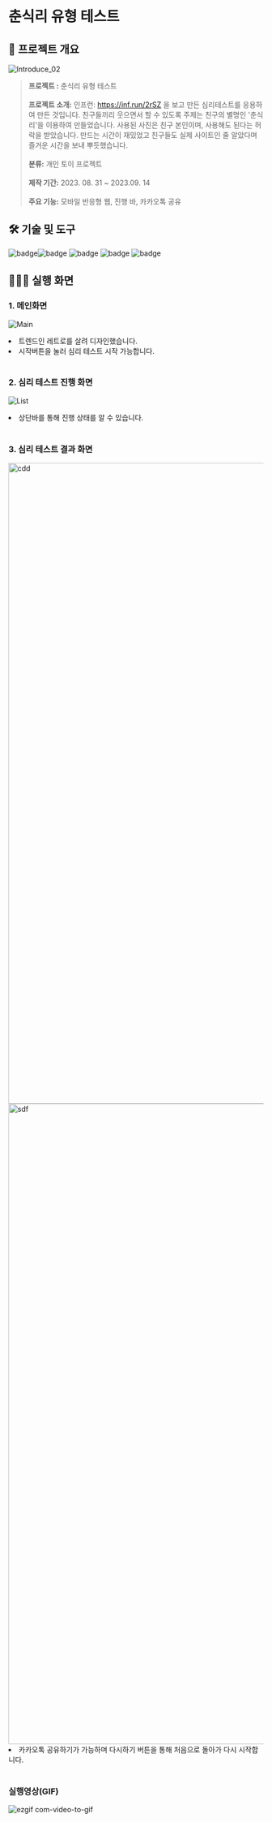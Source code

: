 # 춘식리 유형 테스트

## 📝 프로젝트 개요
![Introduce_02](https://github.com/bolisnsk/choonsik-test/assets/50792699/4807a25c-02a3-4b73-aeb3-49a9b17c64d6)
> **프로젝트 :** 춘식리 유형 테스트 <br/><br/>
**프로젝트 소개:** 인프런: https://inf.run/2rSZ 을 보고 만든 심리테스트를 응용하여 만든 것입니다. 
친구들끼리 웃으면서 할 수 있도록 주제는 친구의 별명인 '춘식리'을 이용하여 만들었습니다.
사용된 사진은 친구 본인이며, 사용해도 된다는 허락을 받았습니다.
만드는 시간이 재밌었고 친구들도 실제 사이트인 줄 알았다며 즐거운 시간을 보내 뿌듯했습니다.<br/><br/>
**분류:** 개인 토이 프로젝트  <br/><br/>
**제작 기간:**  2023. 08. 31 ~ 2023.09. 14<br/><br/>
**주요 기능:** 모바일 반응형 웹, 진행 바, 카카오톡 공유<br/>

## 🛠 기술 및 도구
![badge](https://img.shields.io/badge/HTML-1572B6?style=for-the-badge&logo=html&logoColor=white)![badge](https://img.shields.io/badge/CSS3-1572B6?style=for-the-badge&logo=css3&logoColor=white) ![badge](https://img.shields.io/badge/JavaScript-1572B6?style=for-the-badge&logo=javascript&logoColor=white) ![badge](https://img.shields.io/badge/Adobe%20Photoshop-31A8FF?style=for-the-badge&logo=Adobe%20Photoshop&logoColor=black) ![badge](https://img.shields.io/badge/GitHub-100000?style=for-the-badge&logo=github&logoColor=white) 
<br/>
## 👨🏻‍💻 실행 화면
### 1. 메인화면
![Main](https://github.com/bolisnsk/choonsik-test/assets/50792699/4807a25c-02a3-4b73-aeb3-49a9b17c64d6)
<li> 트렌드인 레트로를 살려 디자인했습니다. </li>
<li> 시작버튼을 눌러 심리 테스트 시작 가능합니다. </li> <br/>

### 2. 심리 테스트 진행 화면
![List](https://github.com/bolisnsk/choonsik-test/assets/50792699/e7bd021f-a847-4090-a8f3-9f0b9ef9659b)
<li> 상단바를 통해 진행 상태를 알 수 있습니다. </li> <br/>

### 3. 심리 테스트 결과 화면
<img width="1263" alt="cdd" src="https://github.com/bolisnsk/choonsik-test/assets/50792699/581a025e-05d1-4b68-ab6e-6a733b817271">
<img width="1263" alt="sdf" src="https://github.com/bolisnsk/choonsik-test/assets/50792699/5f7eeb0f-ccbe-41a5-afa1-df123693df10">
<li> 카카오톡 공유하기가 가능하며 다시하기 버튼을 통해 처음으로 돌아가 다시 시작합니다. </li> <br/>

### 실행영상(GIF)
![ezgif com-video-to-gif](https://github.com/bolisnsk/choonsik-test/assets/50792699/b558440a-94f0-4766-b6ff-662c4a9be6bb)

